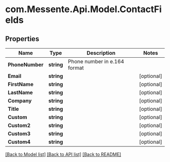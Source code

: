 # com.Messente.Api.Model.ContactFields
## Properties

Name | Type | Description | Notes
------------ | ------------- | ------------- | -------------
**PhoneNumber** | **string** | Phone number in e.164 format | 
**Email** | **string** |  | [optional] 
**FirstName** | **string** |  | [optional] 
**LastName** | **string** |  | [optional] 
**Company** | **string** |  | [optional] 
**Title** | **string** |  | [optional] 
**Custom** | **string** |  | [optional] 
**Custom2** | **string** |  | [optional] 
**Custom3** | **string** |  | [optional] 
**Custom4** | **string** |  | [optional] 

[[Back to Model list]](../README.md#documentation-for-models) [[Back to API list]](../README.md#documentation-for-api-endpoints) [[Back to README]](../README.md)

